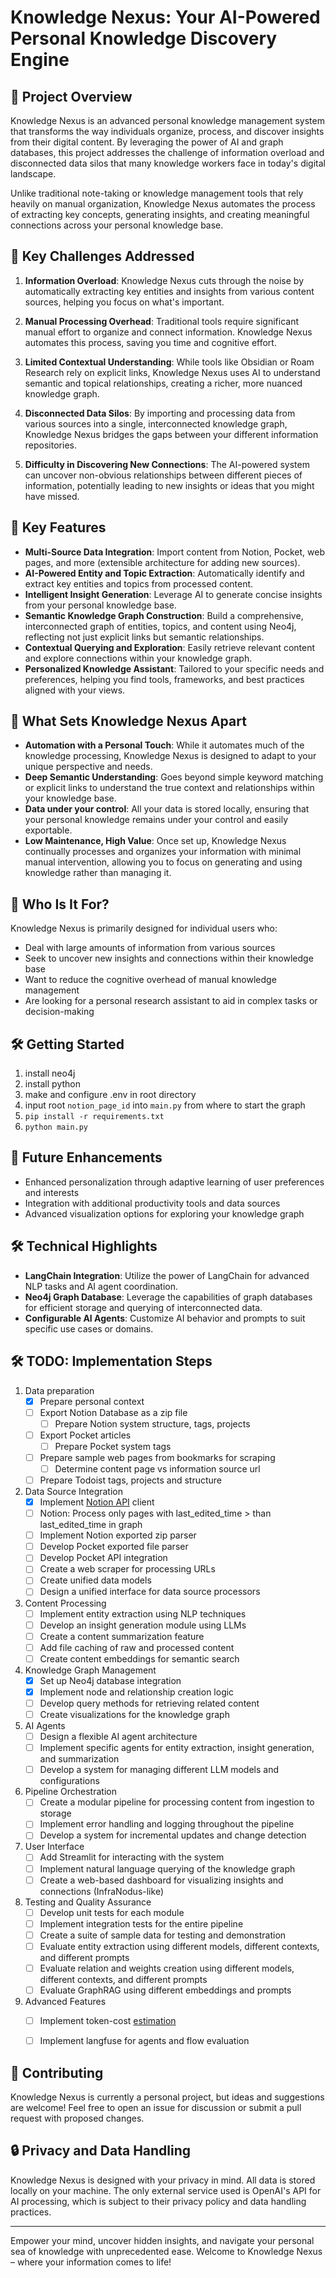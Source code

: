 # Knowledge Nexus: Your AI-Powered Personal Knowledge Discovery Engine

## 🌟 Project Overview

Knowledge Nexus is an advanced personal knowledge management system that transforms the way individuals organize, process, and discover insights from their digital content. By leveraging the power of AI and graph databases, this project addresses the challenge of information overload and disconnected data silos that many knowledge workers face in today's digital landscape.

Unlike traditional note-taking or knowledge management tools that rely heavily on manual organization, Knowledge Nexus automates the process of extracting key concepts, generating insights, and creating meaningful connections across your personal knowledge base.

## 🎯 Key Challenges Addressed

1. **Information Overload**: Knowledge Nexus cuts through the noise by automatically extracting key entities and insights from various content sources, helping you focus on what's important.

2. **Manual Processing Overhead**: Traditional tools require significant manual effort to organize and connect information. Knowledge Nexus automates this process, saving you time and cognitive effort.

3. **Limited Contextual Understanding**: While tools like Obsidian or Roam Research rely on explicit links, Knowledge Nexus uses AI to understand semantic and topical relationships, creating a richer, more nuanced knowledge graph.

4. **Disconnected Data Silos**: By importing and processing data from various sources into a single, interconnected knowledge graph, Knowledge Nexus bridges the gaps between your different information repositories.

5. **Difficulty in Discovering New Connections**: The AI-powered system can uncover non-obvious relationships between different pieces of information, potentially leading to new insights or ideas that you might have missed.

## 🚀 Key Features

- **Multi-Source Data Integration**: Import content from Notion, Pocket, web pages, and more (extensible architecture for adding new sources).
- **AI-Powered Entity and Topic Extraction**: Automatically identify and extract key entities and topics from processed content.
- **Intelligent Insight Generation**: Leverage AI to generate concise insights from your personal knowledge base.
- **Semantic Knowledge Graph Construction**: Build a comprehensive, interconnected graph of entities, topics, and content using Neo4j, reflecting not just explicit links but semantic relationships.
- **Contextual Querying and Exploration**: Easily retrieve relevant content and explore connections within your knowledge graph.
- **Personalized Knowledge Assistant**: Tailored to your specific needs and preferences, helping you find tools, frameworks, and best practices aligned with your views.

## 🌈 What Sets Knowledge Nexus Apart

- **Automation with a Personal Touch**: While it automates much of the knowledge processing, Knowledge Nexus is designed to adapt to your unique perspective and needs.
- **Deep Semantic Understanding**: Goes beyond simple keyword matching or explicit links to understand the true context and relationships within your knowledge base.
- **Data under your control**: All your data is stored locally, ensuring that your personal knowledge remains under your control and easily exportable.
- **Low Maintenance, High Value**: Once set up, Knowledge Nexus continually processes and organizes your information with minimal manual intervention, allowing you to focus on generating and using knowledge rather than managing it.

## 👥 Who Is It For?

Knowledge Nexus is primarily designed for individual users who:
- Deal with large amounts of information from various sources
- Seek to uncover new insights and connections within their knowledge base
- Want to reduce the cognitive overhead of manual knowledge management
- Are looking for a personal research assistant to aid in complex tasks or decision-making

## 🛠 Getting Started

1. install neo4j
2. install python
3. make and configure .env in root directory
4. input root `notion_page_id` into `main.py` from where to start the graph
5. `pip install -r requirements.txt`
6. `python main.py`

## 🔮 Future Enhancements

- Enhanced personalization through adaptive learning of user preferences and interests
- Integration with additional productivity tools and data sources
- Advanced visualization options for exploring your knowledge graph

## 🛠️ Technical Highlights

- **LangChain Integration**: Utilize the power of LangChain for advanced NLP tasks and AI agent coordination.
- **Neo4j Graph Database**: Leverage the capabilities of graph databases for efficient storage and querying of interconnected data.
- **Configurable AI Agents**: Customize AI behavior and prompts to suit specific use cases or domains.

## 🛠️ TODO: Implementation Steps

1. Data preparation
    - [X] Prepare personal context
    - [ ] Export Notion Database as a zip file
      - [ ] Prepare Notion system structure, tags, projects 
    - [ ] Export Pocket articles
      - [ ] Prepare Pocket system tags
    - [ ] Prepare sample web pages from bookmarks for scraping
      - [ ] Determine content page vs information source url
    - [ ] Prepare Todoist tags, projects and structure

2. Data Source Integration
    - [X] Implement [Notion API](https://developers.notion.com/reference/get-database) client
    - [ ] Notion: Process only pages with last_edited_time > than last_edited_time in graph
    - [ ] Implement Notion exported zip parser
    - [ ] Develop Pocket exported file parser
    - [ ] Develop Pocket API integration
    - [ ] Create a web scraper for processing URLs
    - [ ] Create unified data models 
    - [ ] Design a unified interface for data source processors

3. Content Processing
    - [ ] Implement entity extraction using NLP techniques
    - [ ] Develop an insight generation module using LLMs
    - [ ] Create a content summarization feature
    - [ ] Add file caching of raw and processed content
    - [ ] Create content embeddings for semantic search

4. Knowledge Graph Management
    - [X] Set up Neo4j database integration
    - [X] Implement node and relationship creation logic
    - [ ] Develop query methods for retrieving related content
    - [ ] Create visualizations for the knowledge graph

5. AI Agents
    - [ ] Design a flexible AI agent architecture
    - [ ] Implement specific agents for entity extraction, insight generation, and summarization
    - [ ] Develop a system for managing different LLM models and configurations

6. Pipeline Orchestration
    - [ ] Create a modular pipeline for processing content from ingestion to storage
    - [ ] Implement error handling and logging throughout the pipeline
    - [ ] Develop a system for incremental updates and change detection

7. User Interface
    - [ ] Add Streamlit for interacting with the system
    - [ ] Implement natural language querying of the knowledge graph
    - [ ] Create a web-based dashboard for visualizing insights and connections (InfraNodus-like)

8. Testing and Quality Assurance
    - [ ] Develop unit tests for each module
    - [ ] Implement integration tests for the entire pipeline
    - [ ] Create a suite of sample data for testing and demonstration
    - [ ] Evaluate entity extraction using different models, different contexts, and different prompts
    - [ ] Evaluate relation and weights creation using different models, different contexts, and different prompts
    - [ ] Evaluate GraphRAG using different embeddings and prompts

9. Advanced Features
    - [ ] Implement token-cost [estimation](https://github.com/AgentOps-AI/tokencost) 
    - [ ] Implement langfuse for agents and flow evaluation


## 🤝 Contributing
Knowledge Nexus is currently a personal project, but ideas and suggestions are welcome! Feel free to open an issue for discussion or submit a pull request with proposed changes.

## 🔒 Privacy and Data Handling
Knowledge Nexus is designed with your privacy in mind. All data is stored locally on your machine. The only external service used is OpenAI's API for AI processing, which is subject to their privacy policy and data handling practices.

---

Empower your mind, uncover hidden insights, and navigate your personal sea of knowledge with unprecedented ease. Welcome to Knowledge Nexus – where your information comes to life!
